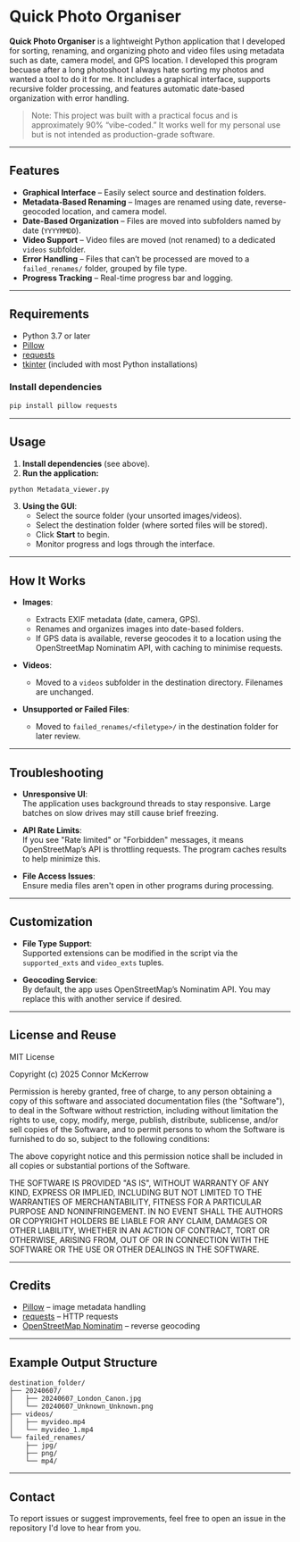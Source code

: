 # Quick Photo Organiser

**Quick Photo Organiser** is a lightweight Python application that I developed for sorting, renaming, and organizing photo and video files using metadata such as date, camera model, and GPS location. I developed this program becuase after a long photoshoot I always hate sorting my photos and wanted a tool to do it for me. It includes a graphical interface, supports recursive folder processing, and features automatic date-based organization with error handling.

> Note: This project was built with a practical focus and is approximately 90% “vibe-coded.” It works well for my personal use but is not intended as production-grade software.

---

## Features

- **Graphical Interface** – Easily select source and destination folders.
- **Metadata-Based Renaming** – Images are renamed using date, reverse-geocoded location, and camera model.
- **Date-Based Organization** – Files are moved into subfolders named by date (`YYYYMMDD`).
- **Video Support** – Video files are moved (not renamed) to a dedicated `videos` subfolder.
- **Error Handling** – Files that can’t be processed are moved to a `failed_renames/` folder, grouped by file type.
- **Progress Tracking** – Real-time progress bar and logging.

---

## Requirements

- Python 3.7 or later  
- [Pillow](https://pypi.org/project/Pillow/)  
- [requests](https://pypi.org/project/requests/)  
- [tkinter](https://docs.python.org/3/library/tkinter.html) (included with most Python installations)

### Install dependencies

```bash
pip install pillow requests
```

---

## Usage

1. **Install dependencies** (see above).
2. **Run the application:**

```bash
python Metadata_viewer.py
```

3. **Using the GUI**:
   - Select the source folder (your unsorted images/videos).
   - Select the destination folder (where sorted files will be stored).
   - Click **Start** to begin.
   - Monitor progress and logs through the interface.

---

## How It Works

- **Images**:
  - Extracts EXIF metadata (date, camera, GPS).
  - Renames and organizes images into date-based folders.
  - If GPS data is available, reverse geocodes it to a location using the OpenStreetMap Nominatim API, with caching to minimise requests.

- **Videos**:
  - Moved to a `videos` subfolder in the destination directory. Filenames are unchanged.

- **Unsupported or Failed Files**:
  - Moved to `failed_renames/<filetype>/` in the destination folder for later review.

---

## Troubleshooting

- **Unresponsive UI**:  
  The application uses background threads to stay responsive. Large batches on slow drives may still cause brief freezing.

- **API Rate Limits**:  
  If you see "Rate limited" or "Forbidden" messages, it means OpenStreetMap’s API is throttling requests. The program caches results to help minimize this.

- **File Access Issues**:  
  Ensure media files aren't open in other programs during processing.

---

## Customization

- **File Type Support**:  
  Supported extensions can be modified in the script via the `supported_exts` and `video_exts` tuples.

- **Geocoding Service**:  
  By default, the app uses OpenStreetMap’s Nominatim API. You may replace this with another service if desired.

---

## License and Reuse

MIT License

Copyright (c) 2025 Connor McKerrow

Permission is hereby granted, free of charge, to any person obtaining a copy
of this software and associated documentation files (the "Software"), to deal
in the Software without restriction, including without limitation the rights
to use, copy, modify, merge, publish, distribute, sublicense, and/or sell
copies of the Software, and to permit persons to whom the Software is
furnished to do so, subject to the following conditions:

The above copyright notice and this permission notice shall be included in all
copies or substantial portions of the Software.

THE SOFTWARE IS PROVIDED "AS IS", WITHOUT WARRANTY OF ANY KIND, EXPRESS OR
IMPLIED, INCLUDING BUT NOT LIMITED TO THE WARRANTIES OF MERCHANTABILITY,
FITNESS FOR A PARTICULAR PURPOSE AND NONINFRINGEMENT. IN NO EVENT SHALL THE
AUTHORS OR COPYRIGHT HOLDERS BE LIABLE FOR ANY CLAIM, DAMAGES OR OTHER
LIABILITY, WHETHER IN AN ACTION OF CONTRACT, TORT OR OTHERWISE, ARISING FROM,
OUT OF OR IN CONNECTION WITH THE SOFTWARE OR THE USE OR OTHER DEALINGS IN THE
SOFTWARE.

---

## Credits

- [Pillow](https://python-pillow.org/) – image metadata handling  
- [requests](https://docs.python-requests.org/) – HTTP requests  
- [OpenStreetMap Nominatim](https://nominatim.openstreetmap.org/) – reverse geocoding

---

## Example Output Structure

```
destination_folder/
├── 20240607/
│   ├── 20240607_London_Canon.jpg
│   └── 20240607_Unknown_Unknown.png
├── videos/
│   ├── myvideo.mp4
│   └── myvideo_1.mp4
└── failed_renames/
    ├── jpg/
    ├── png/
    └── mp4/
```

---

## Contact

To report issues or suggest improvements, feel free to open an issue in the repository I'd love to hear from you.
